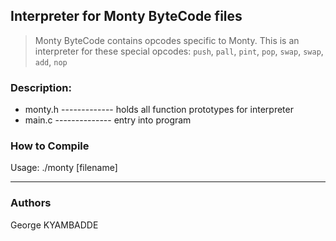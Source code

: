 ## Interpreter for Monty ByteCode files
> Monty ByteCode contains opcodes specific to Monty. This is an interpreter for
> these special opcodes: `push`, `pall`, `pint`, `pop`, `swap`, `swap`, `add`, `nop`

### Description:
* monty.h ------------- holds all function prototypes for interpreter
* main.c -------------- entry into program

### How to Compile
Usage: ./monty [filename]

---
### Authors
George KYAMBADDE

